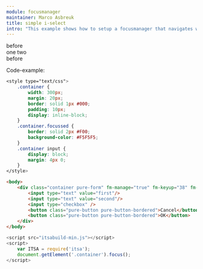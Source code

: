 ```yaml
---
module: focusmanager
maintainer: Marco Asbreuk
title: simple i-select
intro: "This example shows how to setup a focusmanager that navigates with different keys: <b>arrow-up</b> and <b>arrow-down</b>. You could as wel use a plugin, with an additional config-object that looks like: <b>{keyup: 39, keydown: 41}</b>.<br><br>By setting the focus to the container, the first element gets focussed automaticly."
---
```


<style type="text/css">
    .container {
        width: 300px;
        margin: 20px;
        border: solid 1px #000;
        padding: 10px;
        display: inline-block;
    }
    .container.focussed {
        border: solid 2px #F00;
        background-color: #F5F5F5;
    }
    .container input {
        display: block;
        margin: 4px 0;
    }
    .body-content.module p.spaced {
        margin-top: 4em;
    }
</style>
<div id="test">before</div>
<i-select>one</i-select>
<i-select>two</i-select>

<div id="test2">before</div>

<p class="spaced">Code-example:</p>

```css
<style type="text/css">
    .container {
        width: 300px;
        margin: 20px;
        border: solid 1px #000;
        padding: 10px;
        display: inline-block;
    }
    .container.focussed {
        border: solid 2px #F00;
        background-color: #F5F5F5;
    }
    .container input {
        display: block;
        margin: 4px 0;
    }
</style>
```

```html
<body>
    <div class="container pure-form" fm-manage="true" fm-keyup="38" fm-keydown="40">
        <input type="text" value="first"/>
        <input type="text" value="second"/>
        <input type="checkbox" />
        <button class="pure-button pure-button-bordered">Cancel</button>
        <button class="pure-button pure-button-bordered">OK</button>
    </div>
</body>
```

```js
<script src="itsabuild-min.js"></script>
<script>
    var ITSA = require('itsa');
    document.getElement('.container').focus();
</script>
```

<script src="../../dist/itagsbuild.js"></script>
<script>
    require('itags');
    //document.getElement('.container').focus();
    document.getElement('#test').setHTML('<i-select>zero</i-select>');
    // document.getElement('#test').setHTML('<div>I am inner</div>');

var iSelectNode = new ITAGS['I-SELECT']();
document.getElement('#test2').append(iSelectNode);

console.info('dummyFn: '+document.getElement('i-select').dummyFn);

</script>
